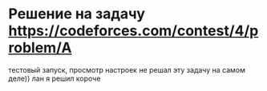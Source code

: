 # Решение на задачу https://codeforces.com/contest/4/problem/A


тестовый запуск, просмотр настроек не решал эту задачу на самом деле))
лан я решил короче